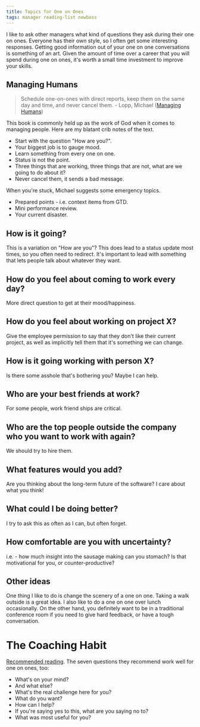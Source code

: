 ```yaml
---
title: Topics for One on Ones
tags: manager reading-list newboss
---
```


I like to ask other managers what kind of questions they ask during their one on ones. Everyone has their own style, so I often get some interesting responses. Getting good information out of your one on one conversations is something of an art. Given the amount of time over a career that you will spend during one on ones, it's worth a small time investment to improve your skills.


## Managing Humans

> Schedule one-on-ones with direct reports, keep them on the same day and time, and never cancel them. - Lopp, Michael ([Managing Humans](http://www.amazon.com/Managing-Humans-Humorous-Software-Engineering/dp/1430243147))

This book is commonly held up as the work of God when it comes to managing people. Here are my blatant crib notes of the text.

- Start with the question "How are you?".
- Your biggest job is to gauge mood.
- Learn something from every one on one.
- Status is not the point.
- Three things that are working, three things that are not, what are we going to do about it?
- Never cancel them, it sends a bad message.

When you're stuck, Michael suggests some emergency topics.

- Prepared points - i.e. context items from GTD.
- Mini performance review.
- Your current disaster.


##  How is it going?

This is a variation on "How are you"? This does lead to a status update most times, so you often need to redirect. It's important to lead with something that lets people talk about whatever they want.

## How do you feel about coming to work every day?

More direct question to get at their mood/happiness.

## How do you feel about working on project X?

Give the employee permission to say that they don't like their current project, as well as implicitly tell them that it's something we can change.

## How is it going working with person X?

Is there some asshole that's bothering you? Maybe I can help.

## Who are your best friends at work?

For some people, work friend ships are critical.

## Who are the top people outside the company who you want to work with again?

We should try to hire them.

## What features would you add?

Are you thinking about the long-term future of the software? I care about what you think!

## What could I be doing better?

I try to ask this as often as I can, but often forget.

## How comfortable are you with uncertainty?

i.e. - how much insight into the sausage making can you stomach? Is that
motivational for you, or counter-productive?

## Other ideas

One thing I like to do is change the scenery of a one on one. Taking a walk outside is a great idea. I also like to do a one on one over lunch occasionally. On the other hand, you definitely want to be in a traditional conference room if you need to give hard feedback, or have a tough conversation.

# The Coaching Habit

[Recommended reading](https://www.amazon.com/Coaching-Habit-Less-Change-Forever/dp/0978440749).
The seven questions they recommend work well for one on ones, too:

- What's on your mind?
- And what else?
- What's the real challenge here for you?
- What do you want?
- How can I help?
- If you're saying yes to this, what are you saying no to?
- What was most useful for you?
